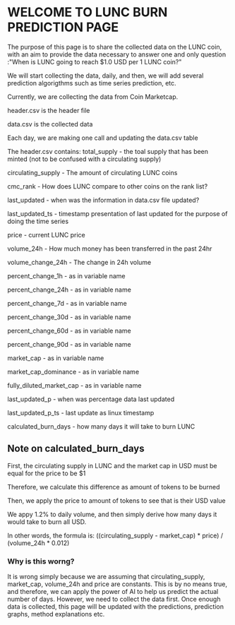# WELCOME TO LUNC BURN PREDICTION PAGE

The purpose of this page is to share the collected data on the LUNC coin, with an aim to provide the data necessary to answer one and only question :"When is LUNC going to reach $1.0 USD per 1 LUNC coin?"

We will start collecting the data, daily, and then, we will add several prediction algorigthms such as time series prediction, etc.

Currently, we are collecting the data from Coin Marketcap.

header.csv is the header file

data.csv is the collected data


Each day, we are making one call and updating the data.csv table


The header.csv contains:
total_supply - the toal supply that has been minted (not to be confused with a circulating supply)

circulating_supply - The amount of circulating LUNC coins

cmc_rank - How does LUNC compare to other coins on the rank list?

last_updated - when was the information in data.csv file updated?

last_updated_ts - timestamp presentation of last updated for the purpose of doing the time series

price - current LUNC price

volume_24h - How much money has been transferred in the past 24hr

volume_change_24h - The change in 24h volume

percent_change_1h - as in variable name

percent_change_24h - as in variable name

percent_change_7d - as in variable name

percent_change_30d - as in variable name

percent_change_60d - as in variable name

percent_change_90d - as in variable name

market_cap - as in variable name

market_cap_dominance - as in variable name

fully_diluted_market_cap - as in variable name

last_updated_p - when was percentage data last updated

last_updated_p_ts - last update as linux timestamp

calculated_burn_days - how many days it will take to burn LUNC


## Note on calculated_burn_days

First, the circulating supply in LUNC and the market cap in USD must be equal for the price to be $1

Therefore, we calculate this difference as amount of tokens to be burned

Then, we apply the price to amount of tokens to see that is their USD value

We appy 1.2% to daily volume, and then simply derive how many days it would take to burn all USD.


In other words, the formula is:
((circulating_supply - market_cap) * price) / (volume_24h * 0.012)

### Why is this worng?
It is wrong simply because we are assuming that circulating_supply, market_cap, volume_24h and price are constants.  This is by no means true, and therefore, we can apply the power of AI to help us predict the actual number of days.  However, we need to collect the data first. Once enough data is collected, this page will be updated with the predictions, prediction graphs, method explanations etc.


